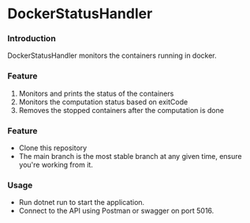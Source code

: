 # DockerStatusHandler

### Introduction
DockerStatusHandler monitors the containers running in docker.

### Feature
1. Monitors and prints the status of the containers
2. Monitors the computation status based on exitCode
3. Removes the stopped containers after the computation is done

### Feature
* Clone this repository
* The main branch is the most stable branch at any given time, ensure you're working from it.

### Usage
* Run dotnet run to start the application.
* Connect to the API using Postman or swagger on port 5016.
